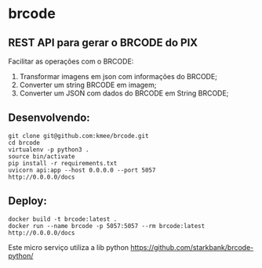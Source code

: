 # brcode

REST API para gerar o BRCODE do PIX
-----------------------------------

Facilitar as operações com o BRCODE:

1. Transformar imagens em json com informações do BRCODE;
2. Converter um string BRCODE em imagem;
3. Converter um JSON com dados do BRCODE em String BRCODE;

Desenvolvendo:
--------------

```
git clone git@github.com:kmee/brcode.git
cd brcode
virtualenv -p python3 .
source bin/activate
pip install -r requirements.txt
uvicorn api:app --host 0.0.0.0 --port 5057
http://0.0.0.0/docs
``` 

Deploy:
-------

```
docker build -t brcode:latest .
docker run --name brcode -p 5057:5057 --rm brcode:latest
http://0.0.0.0/docs
```

Este micro serviço utiliza a lib python https://github.com/starkbank/brcode-python/
